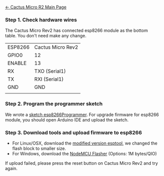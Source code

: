 [← Cactus Micro R2 Main Page](Cactus_Micro_Rev2.md)

### Step 1. Check hardware wires

The Cactus Micro Rev2 has connected esp8266 module as the bottom table.
You don't need make any change.

|         |                   |
| ------- | ----------------- |
| ESP8266 | Cactus Micro Rev2 |
| GPIO0   | 12                |
| ENABLE  | 13                |
| RX      | TXO (Serial1)     |
| TX      | RXI (Serial1)     |
| GND     | GND               |
|  |

### Step 2. Program the programmer sketch

We wrote a [sketch
esp8266Programmer](https://github.com/AprilBrother/cactus-micro-r2/tree/master/libraries/CactusMicro/examples/esp8266Programmer).
For upgrade firmware for esp8266 module, you should open Arduino IDE and
upload the sketch.

### Step 3. Download tools and upload firmware to esp8266

  - For Linux/OSX, download the [modified version
    esptool](https://github.com/AprilBrother/esptool), we changed the
    flash block to smaller size.
  - For Windows, download the [NodeMCU
    Flasher](https://github.com/nodemcu/nodemcu-flasher) (Options: 1M
    bytes/QIO)

If upload failed, please press the reset button on Cactus Micro Rev2 and
try again.